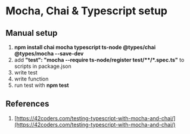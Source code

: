 # Mocha, Chai & Typescript setup

## Manual setup
1. __npm install chai mocha typescript ts-node @types/chai @types/mocha --save-dev__
2. add __"test": "mocha --require ts-node/register test/**/*.spec.ts"__ to scripts in package.json
3. write test
4. write function
5. run test with __npm test__

## References
1. [https://42coders.com/testing-typescript-with-mocha-and-chai/](https://42coders.com/testing-typescript-with-mocha-and-chai/)